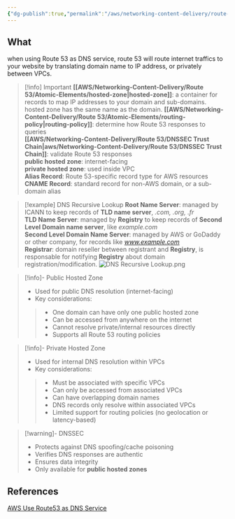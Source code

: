 ```yaml
---
{"dg-publish":true,"permalink":"/aws/networking-content-delivery/route-53/use-route-53-as-dns-service/","title":"Use Route 53 as DNS Service"}
---
```


## What
when using Route 53 as DNS service, route 53 will route internet traffics to your website by translating domain name to IP address, or privately between VPCs.

>[!info] Important
>**[[AWS/Networking-Content-Delivery/Route 53/Atomic-Elements/hosted-zone\|hosted-zone]]**: a container for records to map IP addresses to your domain and sub-domains. hosted zone has the same name as the domain.
>**[[AWS/Networking-Content-Delivery/Route 53/Atomic-Elements/routing-policy\|routing-policy]]**: determine how Route 53 responses to queries \
>**[[AWS/Networking-Content-Delivery/Route 53/DNSSEC Trust Chain\|aws/Networking-Content-Delivery/Route 53/DNSSEC Trust Chain]]**: validate Route 53 responses \
>**public hosted zone**: internet-facing \
>**private hosted zone**: used inside VPC \
>**Alias Record**: Route 53-specific record type for AWS resources \
>**CNAME Record**: standard record for non-AWS domain, or a sub-domain alias

>[!example] DNS Recursive Lookup
>**Root Name Server**: managed by ICANN to keep records of **TLD name server**, *.com, .org, .fr* \
>**TLD Name Server**: managed by **Registry** to keep records of **Second Level Domain name server**, like *example.com* \
>**Second Level Domain Name Server**: managed by AWS or GoDaddy or other company, for records like *www.example.com* \
>**Registrar**: domain reseller between registrant and **Registry**, is responsable for notifying **Registry** about domain registration/modification.
![DNS Recursive Lookup.png](/img/user/AWS/Networking-Content-Delivery/Route%2053/excalidraw/DNS%20Recursive%20Lookup.png)


>[!info]- Public Hosted Zone
>- Used for public DNS resolution (internet-facing)
>- Key considerations:
>>- One domain can have only one public hosted zone
>>- Can be accessed from anywhere on the internet
>>- Cannot resolve private/internal resources directly
>>- Supports all Route 53 routing policies

>[!info]- Private Hosted Zone
>- Used for internal DNS resolution within VPCs
>- Key considerations:
>>    - Must be associated with specific VPCs
>>    - Can only be accessed from associated VPCs
>>    - Can have overlapping domain names
>>    - DNS records only resolve within associated VPCs
>>    - Limited support for routing policies (no geolocation or latency-based)

>[!warning]- DNSSEC
>- Protects against DNS spoofing/cache poisoning
>- Verifies DNS responses are authentic
>- Ensures data integrity
>- Only available for **public hosted zones**

## References
[AWS Use Route53 as DNS Service](https://docs.aws.amazon.com/Route53/latest/DeveloperGuide/dns-configuring.html)
